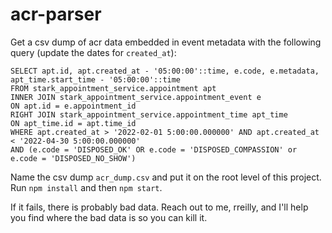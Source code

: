 # acr-parser

Get a csv dump of acr data embedded in event metadata with the following query (update the dates for `created_at`): 

```
SELECT apt.id, apt.created_at - '05:00:00'::time, e.code, e.metadata, apt_time.start_time - '05:00:00'::time
FROM stark_appointment_service.appointment apt
INNER JOIN stark_appointment_service.appointment_event e
ON apt.id = e.appointment_id
RIGHT JOIN stark_appointment_service.appointment_time apt_time
ON apt_time.id = apt.time_id
WHERE apt.created_at > '2022-02-01 5:00:00.000000' AND apt.created_at < '2022-04-30 5:00:00.000000'
AND (e.code = 'DISPOSED_OK' OR e.code = 'DISPOSED_COMPASSION' or e.code = 'DISPOSED_NO_SHOW')
```

Name the csv dump `acr_dump.csv` and put it on the root level of this project. Run `npm install` and then `npm start`.

If it fails, there is probably bad data. Reach out to me, rreilly, and I'll help you find where the bad data is so you can kill it. 

